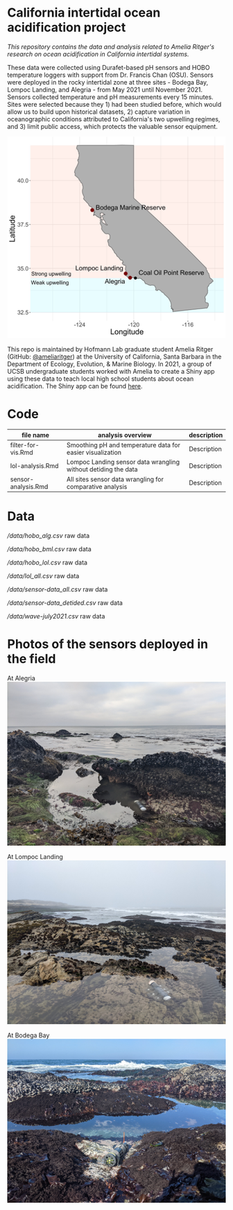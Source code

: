 # California intertidal ocean acidification project 

*This repository contains the data and analysis related to Amelia Ritger's research on ocean acidification in California intertidal systems.*

These data were collected using Durafet-based pH sensors and HOBO temperature loggers with support from Dr. Francis Chan (OSU). Sensors were deployed in the rocky intertidal zone at three sites - Bodega Bay, Lompoc Landing, and Alegria - from May 2021 until November 2021. Sensors collected temperature and pH measurements every 15 minutes. Sites were selected because they 1) had been studied before, which would allow us to build upon historical datasets, 2) capture variation in oceanographic conditions attributed to California's two upwelling regimes, and 3) limit public access, which protects the valuable sensor equipment. 

![Map of study sites in California](/media/site-map.jpg)

This repo is maintained by Hofmann Lab graduate student Amelia Ritger (GitHub: [@ameliaritger](https://github.com/ameliaritger)) at the University of California, Santa Barbara in the Department of Ecology, Evolution, & Marine Biology. In 2021, a group of UCSB undergraduate students worked with Amelia to create a Shiny app using these data to teach local high school students about ocean acidification. The Shiny app can be found [here](https://ameliaritger.shinyapps.io/intertidal-oa-module/). 

# Code

file name | analysis overview | description 
---|---|-----------
filter-for-vis.Rmd | Smoothing pH and temperature data for easier visualization | Description
lol-analysis.Rmd | Lompoc Landing sensor data wrangling without detiding the data | Description
sensor-analysis.Rmd | All sites sensor data wrangling for comparative analysis  | Description

# Data 
*/data/hobo_alg.csv*  raw data

*/data/hobo_bml.csv*  raw data

*/data/hobo_lol.csv*  raw data

*/data/lol_all.csv*  raw data

*/data/sensor-data_all.csv*  raw data

*/data/sensor-data_detided.csv*  raw data

*/data/wave-july2021.csv*  raw data

# Photos of the sensors deployed in the field
At Alegria
![Alt text](/media/alg-horizon.jpg?raw=true)

At Lompoc Landing
![Alt text](/media/lol-horizon.jpg?raw=true) 

At Bodega Bay
![Alt text](/media/bodega-sun.jpg?raw=true)
